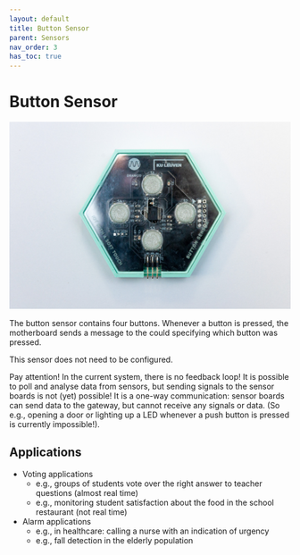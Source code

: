 ```yaml
---
layout: default
title: Button Sensor
parent: Sensors
nav_order: 3
has_toc: true
---
```


# Button Sensor


![](../assets/images/button-sensor.jpg)

The button sensor contains four buttons.
Whenever a button is pressed, the motherboard sends a message to the could specifying which button was pressed.

This sensor does not need to be configured.

Pay attention! In the current system, there is no feedback loop! It is possible to poll and analyse data from sensors, but sending signals to the sensor boards is not (yet) possible! It is a one-way communication: sensor boards can send data to the gateway, but cannot receive any signals or data. (So e.g., opening a door or lighting up a LED whenever a push button is pressed is currently impossible!).

## Applications
- Voting applications
	* e.g., groups of students vote over the right answer to teacher questions (almost real time)
	* e.g., monitoring student satisfaction about the food in the school restaurant (not real time)
- Alarm applications
	* e.g., in healthcare: calling a nurse with an indication of urgency
	* e.g., fall detection in the elderly population